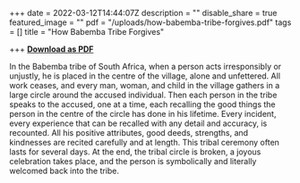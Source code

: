 +++
date = 2022-03-12T14:44:07Z
description = ""
disable_share = true
featured_image = ""
pdf = "/uploads/how-babemba-tribe-forgives.pdf"
tags = []
title = "How Babemba Tribe Forgives"

+++
[**Download as PDF**](/uploads/how-babemba-tribe-forgives.pdf)

In the Babemba tribe of South Africa, when a person acts irresponsibly or unjustly, he is placed in the centre of the village, alone and unfettered. All work ceases, and every man, woman, and child in the village gathers in a large circle around the accused individual. Then each person in the tribe speaks to the accused, one at a time, each recalling the good things the person in the centre of the circle has done in his lifetime. Every incident, every experience that can be recalled with any detail and accuracy, is recounted. All his positive attributes, good deeds, strengths, and kindnesses are recited carefully and at length. This tribal ceremony often lasts for several days. At the end, the tribal circle is broken, a joyous celebration takes place, and the person is symbolically and literally welcomed back into the tribe.